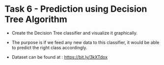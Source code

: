 # Task 6 - Prediction using Decision Tree Algorithm
* Create the Decision Tree classifier and visualize it graphically.
 
* The purpose is if we feed any new data to this classifier, it would be able to predict the right class accordingly.

* Dataset can be found at : https://bit.ly/3kXTdox
